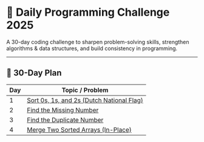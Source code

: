 # 🚀 Daily Programming Challenge 2025  

A 30-day coding challenge to sharpen problem-solving skills, strengthen algorithms & data structures, and build consistency in programming.  

---

## 📅 30-Day Plan  

| Day | Topic / Problem 
|-----|-----------------
| 1   | [Sort 0s, 1s, and 2s (Dutch National Flag)](https://github.com/aditikalamkar/Daily-Programming-Challenge-2025/tree/main/Day-01) |
| 2   | [Find the Missing Number](https://github.com/aditikalamkar/Daily-Programming-Challenge-2025/tree/main/Day-02) |
| 3   | [Find the Duplicate Number](https://github.com/aditikalamkar/Daily-Programming-Challenge-2025/tree/main/Day-03) |
| 4   | [Merge Two Sorted Arrays (In-Place)](https://github.com/aditikalamkar/Daily-Programming-Challenge-2025/tree/main/Day-04) |

